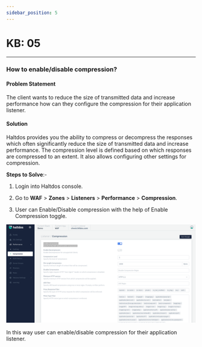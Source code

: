 ```yaml
---
sidebar_position: 5
---
```


# KB: 05

---

### **How to enable/disable compression?**

#### **Problem Statement**

The client wants to reduce the size of transmitted data and increase performance how can they configure the compression for their application listener.

#### **Solution**

Haltdos provides you the ability to compress or decompress the responses which often significantly reduce the size of transmitted data and increase performance. The compression level is defined based on which responses are compressed to an extent. It also allows configuring other settings for compression.

**Steps to Solve**:-

1. Login into Haltdos console.

2. Go to **WAF** > **Zones** > **Listeners** > **Performance** > **Compression**.

3. User can Enable/Disable compression with the help of Enable Compression toggle.

![kb-05](/img/saas/kb/compression.png)

In this way user can enable/disable compression for their application listener.
